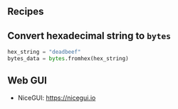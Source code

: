 ## Recipes

## Convert hexadecimal string to `bytes`

```python
hex_string = "deadbeef"
bytes_data = bytes.fromhex(hex_string)
```

## Web GUI

- NiceGUI: https://nicegui.io
